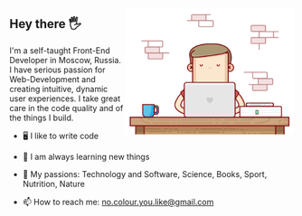 <a target="_blank" href="https://github.com/No-colour-you-like/No-colour-you-like/blob/main/developer.gif"><img width="300" align="right"
        src="https://github.com/No-colour-you-like/No-colour-you-like/blob/main/developer.gif"></a>

## Hey there :raised_hand_with_fingers_splayed:

I'm a self-taught Front-End Developer in Moscow, Russia. 
<br>
I have serious passion for Web-Development and creating intuitive, dynamic user experiences. 
I take great care in the code quality and of the things I build.


- :desktop_computer: I like to write code
- :open_book: I am always learning new things
- :orange_heart: My passions: Technology and Software, Science, Books, Sport, Nutrition, Nature

- 📫 How to reach me: no.colour.you.like@gmail.com

